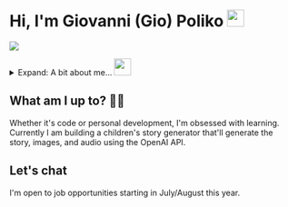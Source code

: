 # Hi, I'm Giovanni (Gio) Poliko <img src="https://media.giphy.com/media/hvRJCLFzcasrR4ia7z/giphy.gif" width="30px" height="30px"/>
[<img src="https://img.shields.io/badge/linkedin-%230077B5.svg?&style=for-the-badge&logo=linkedin&logoColor=white" />](https://www.linkedin.com/in/giovannipoliko/)

<details>
<summary>Expand: A bit about me... <img src="https://media.giphy.com/media/fZ91xzFtKWmoJSD4TK/giphy.gif" height="30px" /></summary>
  
```javascript
const gio = {
  code: ["JavaScript", "TypeScript", "Solidity", "Java", "Rust", "Python", "C"],
  toolsAndFrameworks: ["React/NextJS", "Redux Toolkit", "NestJS", "NodeJS", "PostgreSQL", "MongoDB"],
  testing: ["Jest", "Puppeteer", "Playwright", "Selenium", "Insomnia"],
  architecture: ["REST", "component-based", "microservices", "event-driven", "serverless", "blockchain"],
  deepDives: ["Nx", "AWS Cloud Services"],
  currentChallenge: "Building a blockchain agnostic, digital asset generator and minter in Rust"
}
```
  
</details>

## What am I up to? 👨‍💻
Whether it's code or personal development, I'm obsessed with learning. Currently I am building a children's story generator that'll generate the story, images, and audio using the OpenAI API.

## Let's chat
I'm open to job opportunities starting in July/August this year.

<br/><br/>
<!-- ![github stats](https://github-readme-stats.vercel.app/api?username=gpoliko&count_private=true&show_icons=true&theme=vue-dark)
![github streak](https://github-readme-streak-stats.herokuapp.com/?user=gpoliko&theme=vue-dark) -->
